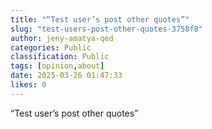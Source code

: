 ```yaml
---
title: "“Test user’s post other quotes”"
slug: "test-users-post-other-quotes-3758f8"
author: jeny-amatya-qed
categories: Public
classification: Public
tags: [opinion,about]
date: 2025-03-26 01:47:33 
likes: 0
---
```


“Test user’s post other quotes”